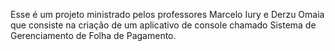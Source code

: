 Esse é um projeto ministrado pelos professores Marcelo Iury e Derzu Omaia
que consiste na criação de um aplicativo de console chamado Sistema de Gerenciamento de Folha de Pagamento.